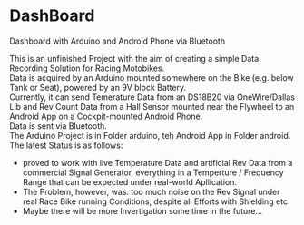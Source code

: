 # DashBoard
 Dashboard with Arduino and Android Phone via Bluetooth

This is an unfinished Project with the aim of creating a simple Data Recording Solution for Racing Motobikes.  
Data is acquired by an Arduino mounted somewhere on the Bike (e.g. below Tank or Seat), powered by an 9V block Battery.  
Currently, it can send Temerature Data from an DS18B20 via OneWire/Dallas Lib and Rev Count Data from a Hall Sensor mounted
near the Flywheel to an Android App on a Cockpit-mounted Android Phone.  
Data is sent via Bluetooth.  
The Arduino Project is in Folder arduino, teh Android App in Folder android.  
The latest Status is as follows:  
-   proved to work with live Temperature Data and artificial Rev Data from a commercial Signal Generator, everything in a Temperture / Frequency Range that can be expected under real-world Apllication.  
-   The Problem, however, was: too much noise on the Rev Signal under real Race Bike running Conditions, despite all Efforts with Shielding etc.  
-   Maybe there will be more Invertigation some time in the future...
